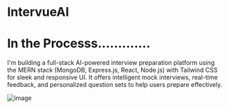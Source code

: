 # IntervueAI

<h1> In the Processs.............</h1>

I'm building a full-stack AI-powered interview preparation platform using the MERN stack (MongoDB, Express.js, React, Node.js) with Tailwind CSS for sleek and responsive UI. It offers intelligent mock interviews, real-time feedback, and personalized question sets to help users prepare effectively.


![image](https://github.com/user-attachments/assets/b0902e6f-5472-4b5b-bb3c-bc24751113dc)




